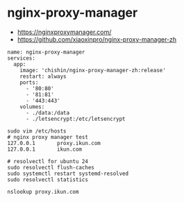 # nginx-proxy-manager

- https://nginxproxymanager.com/
- https://github.com/xiaoxinpro/nginx-proxy-manager-zh

```shell
name: nginx-proxy-manager
services:
  app:
    image: 'chishin/nginx-proxy-manager-zh:release'
    restart: always
    ports:
      - '80:80'
      - '81:81'
      - '443:443'
    volumes:
      - ./data:/data
      - ./letsencrypt:/etc/letsencrypt
```

```shell
sudo vim /etc/hosts
# nginx proxy manager test
127.0.0.1       proxy.ikun.com
127.0.0.1       ikun.com

# resolvectl for ubuntu 24
sudo resolvectl flush-caches
sudo systemctl restart systemd-resolved
sudo resolvectl statistics

nslookup proxy.ikun.com
```
